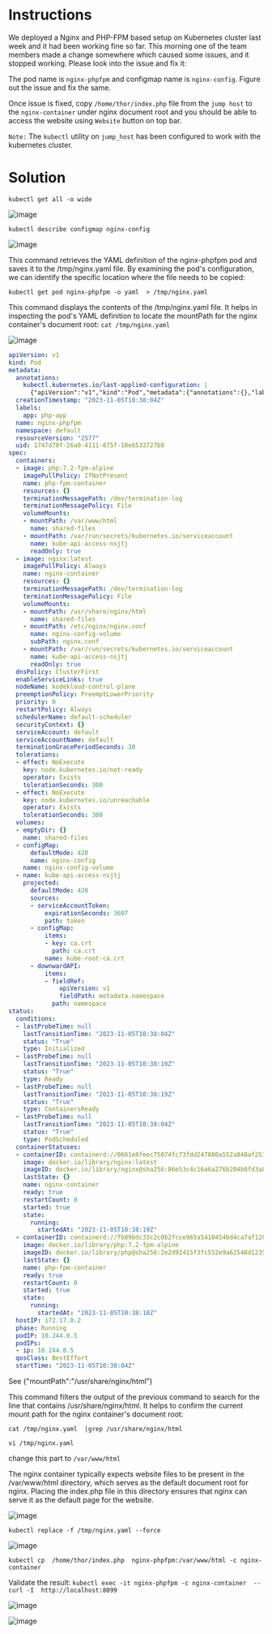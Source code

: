 # Instructions

We deployed a Nginx and PHP-FPM based setup on Kubernetes cluster last week and it had been working fine so far. This morning one of the team members made a change somewhere which caused some issues, and it stopped working. Please look into the issue and fix it:

The pod name is `nginx-phpfpm` and configmap name is `nginx-config`. Figure out the issue and fix the same.

Once issue is fixed, copy `/home/thor/index.php` file from the `jump host` to the `nginx-container` under nginx document root and you should be able to access the website using `Website` button on top bar.

`Note:` The `kubectl` utility on `jump_host` has been configured to work with the kubernetes cluster.

# Solution

`kubectl get all -o wide`

![image](https://github.com/janaom/KodeKloud-Engineer-2.0/assets/83917694/8321f3b5-75ce-40bd-95fc-409c5c7e2abf)


`kubectl describe configmap nginx-config`

![image](https://github.com/janaom/KodeKloud-Engineer-2.0/assets/83917694/776fb86f-3e83-481e-8188-7e0b9bce79eb)


This command retrieves the YAML definition of the nginx-phpfpm pod and saves it to the /tmp/nginx.yaml file. By examining the pod's configuration, we can identify the specific location where the file needs to be copied:

`kubectl get pod nginx-phpfpm -o yaml  > /tmp/nginx.yaml`

This command displays the contents of the /tmp/nginx.yaml file. It helps in inspecting the pod's YAML definition to locate the mountPath for the nginx container's document root:
`cat /tmp/nginx.yaml`

![image](https://github.com/janaom/KodeKloud-Engineer-2.0/assets/83917694/5a120f78-9b6e-4539-9a0b-3ce3626855b2)


```YAML
apiVersion: v1
kind: Pod
metadata:
  annotations:
    kubectl.kubernetes.io/last-applied-configuration: |
      {"apiVersion":"v1","kind":"Pod","metadata":{"annotations":{},"labels":{"app":"php-app"},"name":"nginx-phpfpm","namespace":"default"},"spec":{"containers":[{"image":"php:7.2-fpm-alpine","name":"php-fpm-container","volumeMounts":[{"mountPath":"/var/www/html","name":"shared-files"}]},{"image":"nginx:latest","name":"nginx-container","volumeMounts":[{"mountPath":"/usr/share/nginx/html","name":"shared-files"},{"mountPath":"/etc/nginx/nginx.conf","name":"nginx-config-volume","subPath":"nginx.conf"}]}],"volumes":[{"emptyDir":{},"name":"shared-files"},{"configMap":{"name":"nginx-config"},"name":"nginx-config-volume"}]}}
  creationTimestamp: "2023-11-05T10:38:04Z"
  labels:
    app: php-app
  name: nginx-phpfpm
  namespace: default
  resourceVersion: "2577"
  uid: 1747d70f-26a0-4111-875f-10e6533727b8
spec:
  containers:
  - image: php:7.2-fpm-alpine
    imagePullPolicy: IfNotPresent
    name: php-fpm-container
    resources: {}
    terminationMessagePath: /dev/termination-log
    terminationMessagePolicy: File
    volumeMounts:
    - mountPath: /var/www/html
      name: shared-files
    - mountPath: /var/run/secrets/kubernetes.io/serviceaccount
      name: kube-api-access-nsjtj
      readOnly: true
  - image: nginx:latest
    imagePullPolicy: Always
    name: nginx-container
    resources: {}
    terminationMessagePath: /dev/termination-log
    terminationMessagePolicy: File
    volumeMounts:
    - mountPath: /usr/share/nginx/html
      name: shared-files
    - mountPath: /etc/nginx/nginx.conf
      name: nginx-config-volume
      subPath: nginx.conf
    - mountPath: /var/run/secrets/kubernetes.io/serviceaccount
      name: kube-api-access-nsjtj
      readOnly: true
  dnsPolicy: ClusterFirst
  enableServiceLinks: true
  nodeName: kodekloud-control-plane
  preemptionPolicy: PreemptLowerPriority
  priority: 0
  restartPolicy: Always
  schedulerName: default-scheduler
  securityContext: {}
  serviceAccount: default
  serviceAccountName: default
  terminationGracePeriodSeconds: 30
  tolerations:
  - effect: NoExecute
    key: node.kubernetes.io/not-ready
    operator: Exists
    tolerationSeconds: 300
  - effect: NoExecute
    key: node.kubernetes.io/unreachable
    operator: Exists
    tolerationSeconds: 300
  volumes:
  - emptyDir: {}
    name: shared-files
  - configMap:
      defaultMode: 420
      name: nginx-config
    name: nginx-config-volume
  - name: kube-api-access-nsjtj
    projected:
      defaultMode: 420
      sources:
      - serviceAccountToken:
          expirationSeconds: 3607
          path: token
      - configMap:
          items:
          - key: ca.crt
            path: ca.crt
          name: kube-root-ca.crt
      - downwardAPI:
          items:
          - fieldRef:
              apiVersion: v1
              fieldPath: metadata.namespace
            path: namespace
status:
  conditions:
  - lastProbeTime: null
    lastTransitionTime: "2023-11-05T10:38:04Z"
    status: "True"
    type: Initialized
  - lastProbeTime: null
    lastTransitionTime: "2023-11-05T10:38:19Z"
    status: "True"
    type: Ready
  - lastProbeTime: null
    lastTransitionTime: "2023-11-05T10:38:19Z"
    status: "True"
    type: ContainersReady
  - lastProbeTime: null
    lastTransitionTime: "2023-11-05T10:38:04Z"
    status: "True"
    type: PodScheduled
  containerStatuses:
  - containerID: containerd://0661e8feec75074fc73fdd247080a552a848af2518840b99c24483f689ad3eec
    image: docker.io/library/nginx:latest
    imageID: docker.io/library/nginx@sha256:86e53c4c16a6a276b204b0fd3a8143d86547c967dc8258b3d47c3a21bb68d3c6
    lastState: {}
    name: nginx-container
    ready: true
    restartCount: 0
    started: true
    state:
      running:
        startedAt: "2023-11-05T10:38:19Z"
  - containerID: containerd://fb09bdc33c2c0b2fcce965a5410454bd4ca7af1281bb7f9410999c90ee0d6250
    image: docker.io/library/php:7.2-fpm-alpine
    imageID: docker.io/library/php@sha256:2e2d92415f3fc552e9a62548d1235f852c864fcdc94bcf2905805d92baefc87f
    lastState: {}
    name: php-fpm-container
    ready: true
    restartCount: 0
    started: true
    state:
      running:
        startedAt: "2023-11-05T10:38:10Z"
  hostIP: 172.17.0.2
  phase: Running
  podIP: 10.244.0.5
  podIPs:
  - ip: 10.244.0.5
  qosClass: BestEffort
  startTime: "2023-11-05T10:38:04Z"
```

See {"mountPath":"/usr/share/nginx/html”}

This command filters the output of the previous command to search for the line that contains /usr/share/nginx/html. It helps to confirm the current mount path for the nginx container's document root:

`cat /tmp/nginx.yaml  |grep /usr/share/nginx/html`

`vi /tmp/nginx.yaml`

change this part to `/var/www/html`

The nginx container typically expects website files to be present in the /var/www/html directory, which serves as the default document root for nginx. Placing the index.php file in this directory ensures that nginx can serve it as the default page for the website.

![image](https://github.com/janaom/KodeKloud-Engineer-2.0/assets/83917694/182d00e4-1293-4795-8f45-c5a675f9d2f1)


`kubectl replace -f /tmp/nginx.yaml --force`

![image](https://github.com/janaom/KodeKloud-Engineer-2.0/assets/83917694/64949b9d-37f6-4906-95e5-93bb236df0d6)


`kubectl cp  /home/thor/index.php  nginx-phpfpm:/var/www/html -c nginx-container`


Validate the result:
`kubectl exec -it nginx-phpfpm -c nginx-container  -- curl -I  http://localhost:8099`

![image](https://github.com/janaom/KodeKloud-Engineer-2.0/assets/83917694/0fae3aea-bdf1-4542-9212-ab1b1288db9d)

![image](https://github.com/janaom/KodeKloud-Engineer-2.0/assets/83917694/3409b652-a29d-4901-9bfe-a9cc5af2d3b0)


